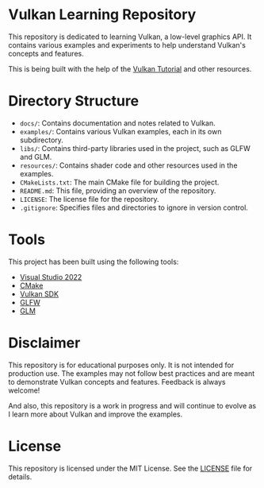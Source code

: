 # Vulkan Learning Repository
This repository is dedicated to learning Vulkan, a low-level graphics API. It contains various examples and experiments to help understand Vulkan's concepts and features.

This is being built with the help of the [Vulkan Tutorial](https://vulkan-tutorial.com/) and other resources.

# Directory Structure
- `docs/`: Contains documentation and notes related to Vulkan.
- `examples/`: Contains various Vulkan examples, each in its own subdirectory.
- `libs/`: Contains third-party libraries used in the project, such as GLFW and GLM.
- `resources/`: Contains shader code and other resources used in the examples.
- `CMakeLists.txt`: The main CMake file for building the project.
- `README.md`: This file, providing an overview of the repository.
- `LICENSE`: The license file for the repository.
- `.gitignore`: Specifies files and directories to ignore in version control.

# Tools
This project has been built using the following tools:
- [Visual Studio 2022](https://visualstudio.microsoft.com/)
- [CMake](https://cmake.org/)
- [Vulkan SDK](https://vulkan.lunarg.com/)
- [GLFW](https://www.glfw.org/)
- [GLM](https://github.com/g-truc/glm)

# Disclaimer
This repository is for educational purposes only. It is not intended for production use. The examples may not follow best practices and are meant to demonstrate Vulkan concepts and features. Feedback is always welcome!

And also, this repository is a work in progress and will continue to evolve as I learn more about Vulkan and improve the examples.

# License
This repository is licensed under the MIT License. See the [LICENSE](LICENSE) file for details.